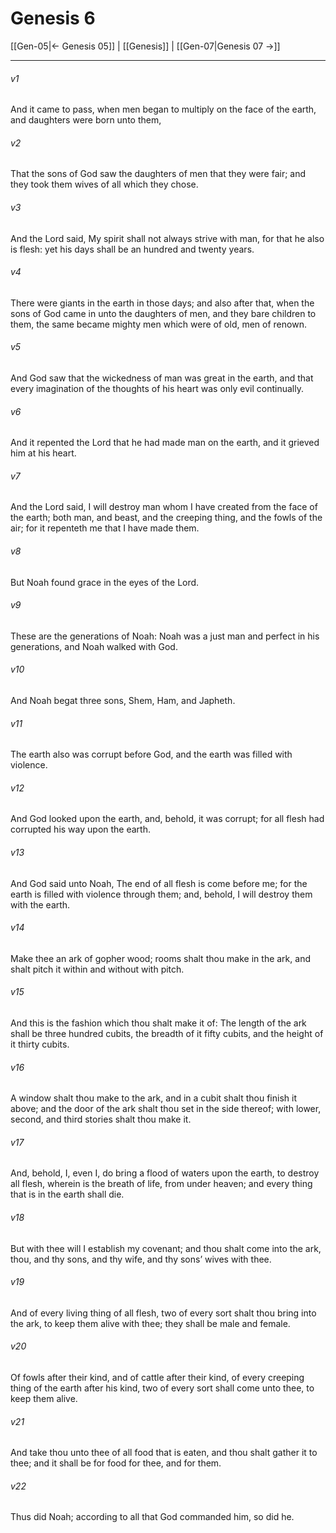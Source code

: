 # Genesis 6

[[Gen-05|← Genesis 05]] | [[Genesis]] | [[Gen-07|Genesis 07 →]]
***

###### v1
And it came to pass, when men began to multiply on the face of the earth, and daughters were born unto them,
###### v2
That the sons of God saw the daughters of men that they were fair; and they took them wives of all which they chose.
###### v3
And the Lord said, My spirit shall not always strive with man, for that he also is flesh: yet his days shall be an hundred and twenty years.
###### v4
There were giants in the earth in those days; and also after that, when the sons of God came in unto the daughters of men, and they bare children to them, the same became mighty men which were of old, men of renown.
###### v5
And God saw that the wickedness of man was great in the earth, and that every imagination of the thoughts of his heart was only evil continually.
###### v6
And it repented the Lord that he had made man on the earth, and it grieved him at his heart.
###### v7
And the Lord said, I will destroy man whom I have created from the face of the earth; both man, and beast, and the creeping thing, and the fowls of the air; for it repenteth me that I have made them.
###### v8
But Noah found grace in the eyes of the Lord.
###### v9
These are the generations of Noah: Noah was a just man and perfect in his generations, and Noah walked with God.
###### v10
And Noah begat three sons, Shem, Ham, and Japheth.
###### v11
The earth also was corrupt before God, and the earth was filled with violence.
###### v12
And God looked upon the earth, and, behold, it was corrupt; for all flesh had corrupted his way upon the earth.
###### v13
And God said unto Noah, The end of all flesh is come before me; for the earth is filled with violence through them; and, behold, I will destroy them with the earth.
###### v14
Make thee an ark of gopher wood; rooms shalt thou make in the ark, and shalt pitch it within and without with pitch.
###### v15
And this is the fashion which thou shalt make it of: The length of the ark shall be three hundred cubits, the breadth of it fifty cubits, and the height of it thirty cubits.
###### v16
A window shalt thou make to the ark, and in a cubit shalt thou finish it above; and the door of the ark shalt thou set in the side thereof; with lower, second, and third stories shalt thou make it.
###### v17
And, behold, I, even I, do bring a flood of waters upon the earth, to destroy all flesh, wherein is the breath of life, from under heaven; and every thing that is in the earth shall die.
###### v18
But with thee will I establish my covenant; and thou shalt come into the ark, thou, and thy sons, and thy wife, and thy sons’ wives with thee.
###### v19
And of every living thing of all flesh, two of every sort shalt thou bring into the ark, to keep them alive with thee; they shall be male and female.
###### v20
Of fowls after their kind, and of cattle after their kind, of every creeping thing of the earth after his kind, two of every sort shall come unto thee, to keep them alive.
###### v21
And take thou unto thee of all food that is eaten, and thou shalt gather it to thee; and it shall be for food for thee, and for them.
###### v22
Thus did Noah; according to all that God commanded him, so did he. 
